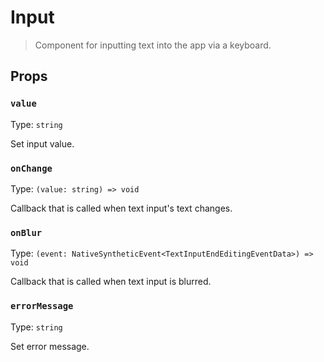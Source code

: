# Input

> Component for inputting text into the app via a keyboard.

## Props

### `value`

Type: `string`

Set input value.

### `onChange`

Type: `(value: string) => void`

Callback that is called when text input's text changes.

### `onBlur`

Type: `(event: NativeSyntheticEvent<TextInputEndEditingEventData>) => void`

Callback that is called when text input is blurred.

### `errorMessage`

Type: `string`

Set error message.
